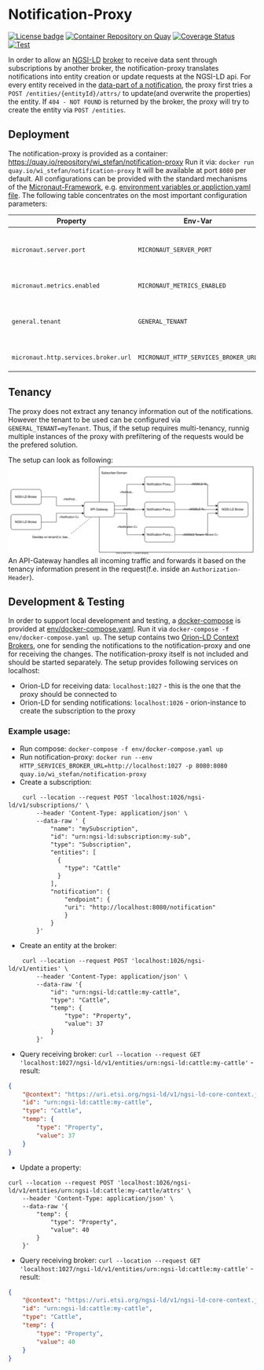 # <a name="top"></a>Notification-Proxy
[![License badge](https://img.shields.io/badge/license-AGPL_3.0-orange)](https://opensource.org/licenses/AGPL-3.0)
[![Container Repository on Quay](https://img.shields.io/badge/quay.io-NotificationProxy-green "Container Repository on Quay")](https://quay.io/repository/wi_stefan/notification-proxy?tab=tags)
[![Coverage Status](https://coveralls.io/repos/github/wistefan/notification-proxy/badge.svg?branch=master)](https://coveralls.io/github/wistefan/notification-proxy?branch=master)
[![Test](https://github.com/wistefan/notification-proxy/actions/workflows/it.yaml/badge.svg)](https://github.com/wistefan/notification-proxy/actions/workflows/it.yaml)

In order to allow an  [NGSI-LD](https://docbox.etsi.org/isg/cim/open/Latest%20release%20NGSI-LD%20API%20for%20public%20comment.pdf) [broker](https://github.com/FIWARE/catalogue#core-context-broker-components) to receive 
data sent through subscriptions by another broker, the notification-proxy translates notifications into entity creation or update
requests at the NGSI-LD api. For every entity received in the [data-part of a notification](api/api.yaml#L299), the proxy first tries
a ```POST /entities/{entityId}/attrs/``` to update(and overwrite the properties) the entity. If ```404 - NOT FOUND``` is returned by the broker,
the proxy will try to create the entity via ```POST /entities```.

## Deployment

The notification-proxy is provided as a container: https://quay.io/repository/wi_stefan/notification-proxy
Run it via: ```docker run quay.io/wi_stefan/notification-proxy``` It will be available at port ```8080``` per default.
All configurations can be provided with the standard mechanisms of the [Micronaut-Framework](https://micronaut.io/), e.g. [environment variables or appliction.yaml file](https://docs.micronaut.io/3.1.3/guide/index.html#configurationProperties).
The following table concentrates on the most important configuration parameters:


| Property                    | Env-Var                     | Description                                       | Default                                                     |
|-----------------------------|-----------------------------|---------------------------------------------------|-------------------------------------------------------------|
| `micronaut.server.port`     | `MICRONAUT_SERVER_PORT`     | Server port to be used for the notfication proxy. | 8080                                                        |
| `micronaut.metrics.enabled` | `MICRONAUT_METRICS_ENABLED` | Enable the metrics gathering                      | true                                                        |
| `general.tenant`            | `GENERAL_TENANT`            | Tenant to be used when forwarding to orion        | null                                                        |
| `micronaut.http.services.broker.url`  | `MICRONAUT_HTTP_SERVICES_BROKER_URL`  | Url of the broker to forward to.                  | http://localhost:1027                                       |

## Tenancy

The proxy does not extract any tenancy information out of the notifications. However the tenant to be used can be configured via ```GENERAL_TENANT=myTenant```. 
Thus, if the setup requires multi-tenancy, runnig multiple instances of the proxy with prefiltering of the requests would be the prefered solution.

The setup can look as following:
![tenancy](doc/tenancy.svg)
An API-Gateway handles all incoming traffic and forwards it based on the tenancy information present in the request(f.e. inside an ```Authorization-Header```). 

## Development & Testing

In order to support local development and testing, a [docker-compose](https://docs.docker.com/compose/) is provided at [env/docker-compose.yaml](env/docker-compose.yaml). Run it 
via ```docker-compose -f env/docker-compose.yaml up```. The setup contains two [Orion-LD Context Brokers](https://github.com/FIWARE/context.Orion-LD), one for sending the notifications to the 
notification-proxy and one for receiving the changes. The notification-proxy itself is not included and should be started separately. 
The setup provides following services on localhost:
* Orion-LD for receiving data: ```localhost:1027``` - this is the one that the proxy should be connected to
* Orion-LD for sending notifications: ```localhost:1026``` - orion-instance to create the subscription to the proxy

### Example usage:
* Run compose: ```docker-compose -f env/docker-compose.yaml up```
* Run notification-proxy: ```docker run --env HTTP_SERVICES_BROKER_URL=http://localhost:1027 -p 8080:8080 quay.io/wi_stefan/notification-proxy```
* Create a subscription:
```shell
    curl --location --request POST 'localhost:1026/ngsi-ld/v1/subscriptions/' \
        --header 'Content-Type: application/json' \
        --data-raw ' {
            "name": "mySubscription",
            "id": "urn:ngsi-ld:subscription:my-sub",
            "type": "Subscription",
            "entities": [
              {
                "type": "Cattle"
              }
            ],
            "notification": {
                "endpoint": {
                "uri": "http://localhost:8080/notification"
                }
            }
        }'
  ```
* Create an entity at the broker:
```shell
    curl --location --request POST 'localhost:1026/ngsi-ld/v1/entities' \
        --header 'Content-Type: application/json' \
        --data-raw '{
            "id": "urn:ngsi-ld:cattle:my-cattle",
            "type": "Cattle",
            "temp": {
                "type": "Property",
                "value": 37
            }
        }'
```
* Query receiving broker: ```curl --location --request GET 'localhost:1027/ngsi-ld/v1/entities/urn:ngsi-ld:cattle:my-cattle'``` - result:
```json
{
    "@context": "https://uri.etsi.org/ngsi-ld/v1/ngsi-ld-core-context.jsonld",
    "id": "urn:ngsi-ld:cattle:my-cattle",
    "type": "Cattle",
    "temp": {
        "type": "Property",
        "value": 37
    }
}
```
* Update a property: 
```shell
curl --location --request POST 'localhost:1026/ngsi-ld/v1/entities/urn:ngsi-ld:cattle:my-cattle/attrs' \
    --header 'Content-Type: application/json' \
    --data-raw '{
        "temp": {
            "type": "Property",
            "value": 40
        }
    }'
```
* Query receiving broker: ```curl --location --request GET 'localhost:1027/ngsi-ld/v1/entities/urn:ngsi-ld:cattle:my-cattle'``` - result:
```json
{
    "@context": "https://uri.etsi.org/ngsi-ld/v1/ngsi-ld-core-context.jsonld",
    "id": "urn:ngsi-ld:cattle:my-cattle",
    "type": "Cattle",
    "temp": {
        "type": "Property",
        "value": 40
    }
}
